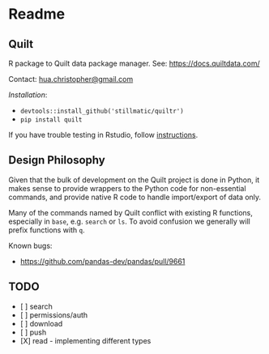 Readme
================

Quilt
-----

R package to Quilt data package manager. See: <https://docs.quiltdata.com/>

Contact: <hua.christopher@gmail.com>

*Installation*:

-   `devtools::install_github('stillmatic/quiltr')`
-   `pip install quilt` <!-- * `devtools::install_github('apache/spark', ref='master', subdir='R/pkg')` -->

If you have trouble testing in Rstudio, follow [instructions](https://stackoverflow.com/questions/31121645/rstudio-shows-a-different-path-variable).

Design Philosophy
-----------------

Given that the bulk of development on the Quilt project is done in Python, it makes sense to provide wrappers to the Python code for non-essential commands, and provide native R code to handle import/export of data only.

Many of the commands named by Quilt conflict with existing R functions, especially in `base`, e.g. `search` or `ls`. To avoid confusion we generally will prefix functions with `q`.

Known bugs:

-   <https://github.com/pandas-dev/pandas/pull/9661>

TODO
----

-   \[ \] search
-   \[ \] permissions/auth
-   \[ \] download
-   \[ \] push
-   \[X\] read - implementing different types

